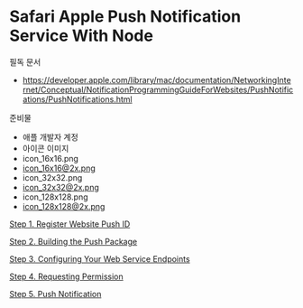 Safari Apple Push Notification Service With Node
==================

필독 문서 
* https://developer.apple.com/library/mac/documentation/NetworkingInternet/Conceptual/NotificationProgrammingGuideForWebsites/PushNotifications/PushNotifications.html

준비물
* 애플 개발자 계정
* 아이콘 이미지
 * icon_16x16.png
 * icon_16x16@2x.png
 * icon_32x32.png
 * icon_32x32@2x.png
 * icon_128x128.png
 * icon_128x128@2x.png
  
<a href="https://github.com/mtjddnr/SafariAPNSWithNode/wiki/Step-1.-Register-Website-Push-ID">Step 1. Register Website Push ID</a>

<a href="https://github.com/mtjddnr/SafariAPNSWithNode/wiki/Step-2.-Building-the-Push-Package">Step 2. Building the Push Package</a>

<a href="https://github.com/mtjddnr/SafariAPNSWithNode/wiki/Step-3.-Configuring-Your-Web-Service-Endpoints">Step 3. Configuring Your Web Service Endpoints</a>

<a href="https://github.com/mtjddnr/SafariAPNSWithNode/wiki/Step-4.-Requesting-Permission">Step 4. Requesting Permission</a>

<a href="https://github.com/mtjddnr/SafariAPNSWithNode/wiki/Step-5.-Push-Notification">Step 5. Push Notification</a>




